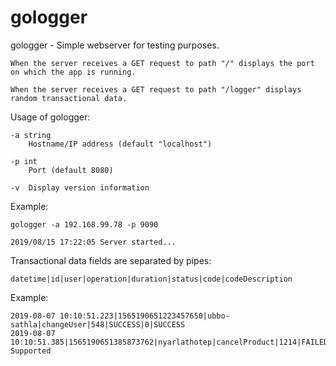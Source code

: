 # gologger

gologger - Simple webserver for testing purposes.

    When the server receives a GET request to path "/" displays the port on which the app is running.
       
    When the server receives a GET request to path "/logger" displays random transactional data.

Usage of gologger:
  
    -a string
        Hostname/IP address (default "localhost")  

    -p int
        Port (default 8080)

    -v  Display version information

Example:

    gologger -a 192.168.99.78 -p 9090

    2019/08/15 17:22:05 Server started...

Transactional data fields are separated by pipes:

    datetime|id|user|operation|duration|status|code|codeDescription

Example:

    2019-08-07 10:10:51.223|1565190651223457650|ubbo-sathla|changeUser|548|SUCCESS|0|SUCCESS
    2019-08-07 10:10:51.385|1565190651385873762|nyarlathotep|cancelProduct|1214|FAILED|440|Not Supported
